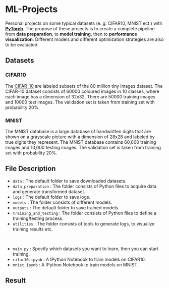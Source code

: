 # ML-Projects
Personal projects on some typical datasets (e. g. CIFAR10, MNIST ect.) with **[PyTorch](https://pytorch.org/)**. The propose of these projects is to create a complete pipeline from **data preparation**, to **model training**, then to **performance visualization**. Different models and different optimization strategies are also to be evaluated. 

## Datasets
### CIFAR10
The [CIFAR-10](https://www.cs.toronto.edu/~kriz/cifar.html) are labeled subsets of the 80 million tiny images dataset. The CIFAR-10 dataset consists of 60000 coloured images in 10 classes, where each image has a dimension of 32x32. There are 50000 training images and 10000 test images. The validation set is taken from training set with probability 20%.

### MNIST
The MNIST database is a large database of handwritten digits that are shown on a grayscale picture with a dimension of 28x28 and labeled by true digits they represent. The MNIST database contains 60,000 training images and 10,000 testing images. The validation set is taken from training set with probability 20%.

## File Description
* `data` : The default folder to save downloaded datasets.
* `data_preparation` : The folder consists of Python files to acquire data and generate transformed dataset.
* `logs` : The default folder to save logs.
* `models` : The folder consists of different models. 
* `outputs` : The default folder to save trained models.
* `training_and_testing` : The folder consists of Python files to define a training/testing process.
* `utilities` : The folder consists of tools to generate logs, to visualize training results etc.

&emsp;
* `main.py` : Specify which datasets you want to learn, then you can start training.
* `cifar10.ipynb` : A IPython Notebook to train models on CIFAR10.
* `mnist.ipynb` : A IPython Notebook to train models on MNIST.

## Result
